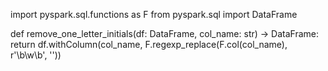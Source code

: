 import pyspark.sql.functions as F
from pyspark.sql import DataFrame

def remove_one_letter_initials(df: DataFrame, col_name: str) -> DataFrame:
    return df.withColumn(col_name, F.regexp_replace(F.col(col_name), r'\b\w\b', ''))
